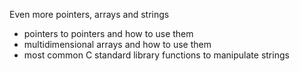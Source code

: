 Even more pointers, arrays and strings
 - pointers to pointers and how to use them
 - multidimensional arrays and how to use them
 - most common C standard library functions to manipulate strings
